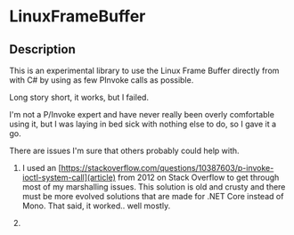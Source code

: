 # LinuxFrameBuffer

## Description

This is an experimental library to use the Linux Frame Buffer directly from with C# by using as few PInvoke calls as possible.

Long story short, it works, but I failed.

I'm not a P/Invoke expert and have never really been overly comfortable using it, but I was laying in bed sick with nothing else to do, so I gave it a go. 

There are issues I'm sure that others probably could help with.

1) I used an [https://stackoverflow.com/questions/10387603/p-invoke-ioctl-system-call](article) from 2012 on Stack Overflow to get through most of my marshalling issues. This solution is old and crusty and there must be more evolved solutions that are made for .NET Core instead of Mono. That said, it worked..  well mostly.

2) 
